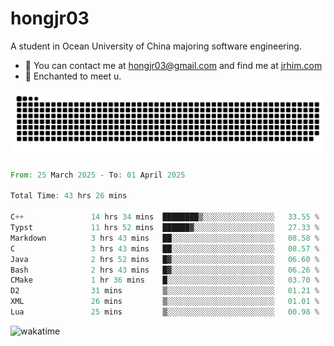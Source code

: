 # hongjr03

A student in Ocean University of China majoring software engineering.

- 📧 You can contact me at hongjr03@gmail.com and find me at [jrhim.com](https://jrhim.com/)
- 💜 Enchanted to meet u.

<picture>
  <source media="(prefers-color-scheme: dark)" srcset="https://raw.githubusercontent.com/hongjr03/hongjr03/output/github-contribution-grid-snake-dark.svg" />
  <source media="(prefers-color-scheme: light)" srcset="https://raw.githubusercontent.com/hongjr03/hongjr03/output/github-contribution-grid-snake.svg" />
  <img alt="github contribution grid snake animation" src="https://raw.githubusercontent.com/hongjr03/hongjr03/output/github-contribution-grid-snake.svg" />
</picture>

<!--START_SECTION:waka-->

```rust
From: 25 March 2025 - To: 01 April 2025

Total Time: 43 hrs 26 mins

C++               14 hrs 34 mins  ████████▒░░░░░░░░░░░░░░░░   33.55 %
Typst             11 hrs 52 mins  ██████▓░░░░░░░░░░░░░░░░░░   27.33 %
Markdown          3 hrs 43 mins   ██░░░░░░░░░░░░░░░░░░░░░░░   08.58 %
C                 3 hrs 43 mins   ██░░░░░░░░░░░░░░░░░░░░░░░   08.57 %
Java              2 hrs 52 mins   █▓░░░░░░░░░░░░░░░░░░░░░░░   06.60 %
Bash              2 hrs 43 mins   █▓░░░░░░░░░░░░░░░░░░░░░░░   06.26 %
CMake             1 hr 36 mins    █░░░░░░░░░░░░░░░░░░░░░░░░   03.70 %
D2                31 mins         ▒░░░░░░░░░░░░░░░░░░░░░░░░   01.21 %
XML               26 mins         ▒░░░░░░░░░░░░░░░░░░░░░░░░   01.01 %
Lua               25 mins         ▒░░░░░░░░░░░░░░░░░░░░░░░░   00.98 %
```

<!--END_SECTION:waka-->

<picture>
  <source media="(prefers-color-scheme: dark)" srcset="https://wakatime.com/share/@018ccd27-8ba7-4e89-8ab4-836a57a57f02/6427c546-4fb4-4063-92f4-f526bae463a0.svg" />
  <source media="(prefers-color-scheme: light)" srcset="https://wakatime.com/share/@018ccd27-8ba7-4e89-8ab4-836a57a57f02/348d392b-9c0a-4133-9039-5022148c0092.svg" />
  <img alt="wakatime" src="https://wakatime.com/share/@018ccd27-8ba7-4e89-8ab4-836a57a57f02/348d392b-9c0a-4133-9039-5022148c0092.svg" />
</picture>

